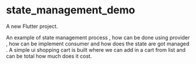 # state_management_demo

A new Flutter project.

An example of state management process , how can be done using provider , how can be implement consumer and how does the state are got managed .
A simple ui shopping cart is built where we can add in a cart from list and can be total how much does it cost.
